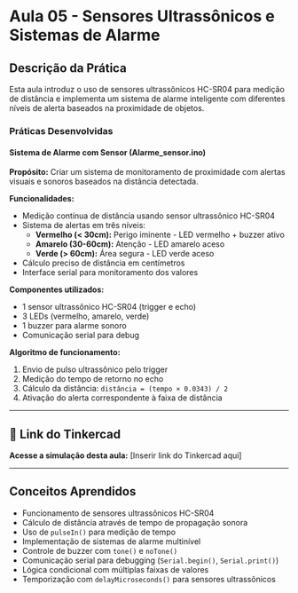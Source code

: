 # Aula 05 - Sensores Ultrassônicos e Sistemas de Alarme

## Descrição da Prática

Esta aula introduz o uso de sensores ultrassônicos HC-SR04 para medição de distância e implementa um sistema de alarme inteligente com diferentes níveis de alerta baseados na proximidade de objetos.

### Práticas Desenvolvidas

#### Sistema de Alarme com Sensor (Alarme_sensor.ino)

**Propósito:** Criar um sistema de monitoramento de proximidade com alertas visuais e sonoros baseados na distância detectada.

**Funcionalidades:**

- Medição contínua de distância usando sensor ultrassônico HC-SR04
- Sistema de alertas em três níveis:
  - **Vermelho (< 30cm):** Perigo iminente - LED vermelho + buzzer ativo
  - **Amarelo (30-60cm):** Atenção - LED amarelo aceso
  - **Verde (> 60cm):** Área segura - LED verde aceso
- Cálculo preciso de distância em centímetros
- Interface serial para monitoramento dos valores

**Componentes utilizados:**

- 1 sensor ultrassônico HC-SR04 (trigger e echo)
- 3 LEDs (vermelho, amarelo, verde)
- 1 buzzer para alarme sonoro
- Comunicação serial para debug

**Algoritmo de funcionamento:**

1. Envio de pulso ultrassônico pelo trigger
2. Medição do tempo de retorno no echo
3. Cálculo da distância: `distância = (tempo × 0.0343) / 2`
4. Ativação do alerta correspondente à faixa de distância

---

## 🔗 Link do Tinkercad

**Acesse a simulação desta aula:** [Inserir link do Tinkercad aqui]

---

## Conceitos Aprendidos

- Funcionamento de sensores ultrassônicos HC-SR04
- Cálculo de distância através de tempo de propagação sonora
- Uso de `pulseIn()` para medição de tempo
- Implementação de sistemas de alarme multinível
- Controle de buzzer com `tone()` e `noTone()`
- Comunicação serial para debugging (`Serial.begin()`, `Serial.print()`)
- Lógica condicional com múltiplas faixas de valores
- Temporização com `delayMicroseconds()` para sensores ultrassônicos
